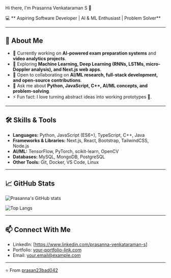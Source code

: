  Hi there, I'm Prasanna Venkataraman S 👋

💻 ** Aspiring Software Developer | AI & ML Enthusiast | Problem Solver**

---

## 🚀 About Me
- 🔭 Currently working on **AI-powered exam preparation systems** and **video analytics projects**.  
- 🌱 Exploring **Machine Learning, Deep Learning (RNNs, LSTMs, micro-Doppler analysis), and Next.js web apps**.  
- 👯 Open to collaborating on **AI/ML research, full-stack development, and open-source contributions**.  
- 💬 Ask me about **Python, JavaScript, C++, AI/ML concepts, and problem-solving**.  
- ⚡ Fun fact: I love turning abstract ideas into working prototypes 🚀.  

---

## 🛠️ Skills & Tools
- **Languages:** Python, JavaScript (ES6+), TypeScript, C++, Java  
- **Frameworks & Libraries:** Next.js, React, Bootstrap, TailwindCSS, Node.js  
- **AI/ML:** TensorFlow, PyTorch, scikit-learn, OpenCV  
- **Databases:** MySQL, MongoDB, PostgreSQL  
- **Other Tools:** Git, Docker, VS Code, Linux  

---

## 📈 GitHub Stats
![Prasanna's GitHub stats](https://github-readme-stats.vercel.app/api?username=prasan23bad042&show_icons=true&theme=tokyonight)

![Top Langs](https://github-readme-stats.vercel.app/api/top-langs/?username=prasan23bad042&layout=compact&theme=tokyonight)

---

## 📫 Connect With Me
- LinkedIn: [https://www.linkedin.com/prasanna-venkataraman-s]  
- Portfolio: [your-portfolio-link.com](https://your-portfolio-link.com)  
- Email: your.email@example.com  

---
⭐️ From [prasan23bad042](https://github.com/prasan23bad042)
```
